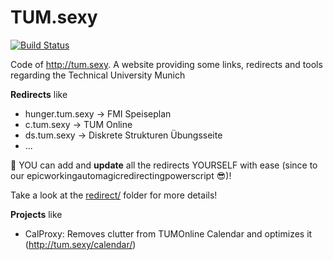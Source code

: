 TUM.sexy
========

[![Build Status](https://travis-ci.org/mammuth/TUM.sexy.svg?branch=master)](https://travis-ci.org/mammuth/TUM.sexy)

Code of http://tum.sexy. A website providing some links, redirects and tools regarding the Technical University Munich


**Redirects** like
* hunger.tum.sexy → FMI Speiseplan
* c.tum.sexy → TUM Online
* ds.tum.sexy → Diskrete Strukturen Übungsseite
* ...

:construction_worker: YOU can add and **update** all the redirects YOURSELF with ease (since to our epicworkingautomagicredirectingpowerscript :sunglasses:)!

Take a look at the [redirect/](https://github.com/mammuth/TUM.sexy/tree/master/redirect) folder for more details!

**Projects** like
* CalProxy: Removes clutter from TUMOnline Calendar and optimizes it (http://tum.sexy/calendar/)

